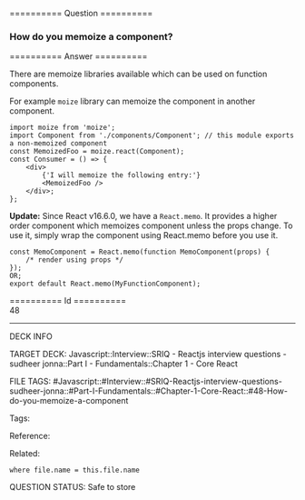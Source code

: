 ========== Question ==========  

### How do you memoize a component?  

========== Answer ==========  

There are memoize libraries available which can be used on function components.

For example `moize` library can memoize the component in another component.

<!-- codeblock-start -->
<pre><code class="hljs language-jsx"><span class="hljs-keyword">import</span> moize <span class="hljs-keyword">from</span> <span class="hljs-string">'moize'</span>;
<span class="hljs-keyword">import</span> <span class="hljs-title class_">Component</span> <span class="hljs-keyword">from</span> <span class="hljs-string">'./components/Component'</span>; <span class="hljs-comment">// this module exports a non-memoized component</span>
<span class="hljs-keyword">const</span> <span class="hljs-title class_">MemoizedFoo</span> = moize.<span class="hljs-title function_">react</span>(<span class="hljs-title class_">Component</span>);
<span class="hljs-keyword">const</span> <span class="hljs-title function_">Consumer</span> = (<span class="hljs-params"></span>) => {
    <span class="xml"><span class="hljs-tag">&#x3C;<span class="hljs-name">div</span>></span>
        {'I will memoize the following entry:'}
        <span class="hljs-tag">&#x3C;<span class="hljs-name">MemoizedFoo</span> /></span>
    <span class="hljs-tag">&#x3C;/<span class="hljs-name">div</span>></span></span>;
};
</code></pre>
<!-- codeblock-end -->

**Update:** Since React v16.6.0, we have a `React.memo`. It provides a higher order component which memoizes component unless the props change. To use it, simply wrap the component using React.memo before you use it.

<!-- codeblock-start -->
<pre><code class="hljs language-js"><span class="hljs-keyword">const</span> <span class="hljs-title class_">MemoComponent</span> = <span class="hljs-title class_">React</span>.<span class="hljs-title function_">memo</span>(<span class="hljs-keyword">function</span> <span class="hljs-title function_">MemoComponent</span>(<span class="hljs-params">props</span>) {
    <span class="hljs-comment">/* render using props */</span>
});
<span class="hljs-variable constant_">OR</span>;
<span class="hljs-keyword">export</span> <span class="hljs-keyword">default</span> <span class="hljs-title class_">React</span>.<span class="hljs-title function_">memo</span>(<span class="hljs-title class_">MyFunctionComponent</span>);
</code></pre>
<!-- codeblock-end -->

========== Id ==========  
48

---

DECK INFO

TARGET DECK: Javascript::Interview::SRIQ - Reactjs interview questions - sudheer jonna::Part I - Fundamentals::Chapter 1 - Core React

FILE TAGS: #Javascript::#Interview::#SRIQ-Reactjs-interview-questions-sudheer-jonna::#Part-I-Fundamentals::#Chapter-1-Core-React::#48-How-do-you-memoize-a-component

Tags:

Reference:

Related:

```dataview
where file.name = this.file.name
```
QUESTION STATUS: Safe to store
